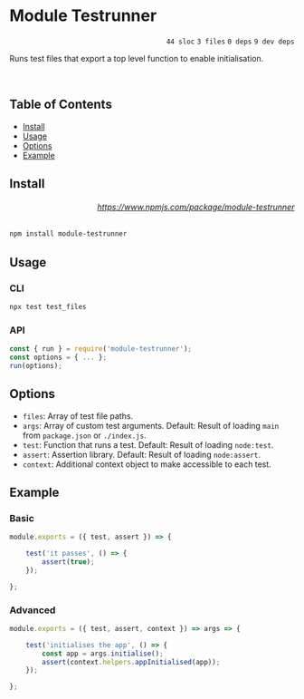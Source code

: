 # Module Testrunner

<p align="right"><code>44 sloc</code>&nbsp;<code>3 files</code>&nbsp;<code>0 deps</code>&nbsp;<code>9 dev deps</code></p>

Runs test files that export a top level function to enable initialisation.

<br />

<!-- START doctoc generated TOC please keep comment here to allow auto update -->
<!-- DON'T EDIT THIS SECTION, INSTEAD RE-RUN doctoc TO UPDATE -->
## Table of Contents

- [Install](#install)
- [Usage](#usage)
- [Options](#options)
- [Example](#example)

<!-- END doctoc generated TOC please keep comment here to allow auto update -->

## Install

###### <p align="right"><a href="https://www.npmjs.com/package/module-testrunner">https://www.npmjs.com/package/module-testrunner</a></p>
```sh
npm install module-testrunner
```

## Usage

### CLI

```js
npx test test_files
```

### API

```js
const { run } = require('module-testrunner');
const options = { ... };
run(options);
```

## Options

- `files`: Array of test file paths.
- `args`: Array of custom test arguments. Default: Result of loading `main` from `package.json` or `./index.js`.
- `test`: Function that runs a test. Default: Result of loading `node:test`.
- `assert`: Assertion library. Default: Result of loading `node:assert`.
- `context`: Additional context object to make accessible to each test.

## Example

### Basic

```js
module.exports = ({ test, assert }) => {

    test('it passes', () => {
        assert(true);
    });

};
```

### Advanced

```js
module.exports = ({ test, assert, context }) => args => {

    test('initialises the app', () => {
        const app = args.initialise();
        assert(context.helpers.appInitialised(app));
    });

};
```

